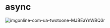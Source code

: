 # async

![imgonline-com-ua-twotoone-MJBEaYnWBQ3r](https://user-images.githubusercontent.com/74527431/104017357-fbdb2f00-51dd-11eb-9218-2f8e6ff63028.jpg)

